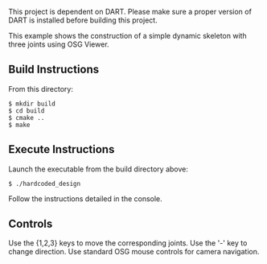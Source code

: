 This project is dependent on DART. Please make sure a proper version of DART is
installed before building this project.

This example shows the construction of a simple dynamic skeleton with three joints using OSG Viewer.

## Build Instructions

From this directory:

    $ mkdir build
    $ cd build
    $ cmake ..
    $ make

## Execute Instructions

Launch the executable from the build directory above:

    $ ./hardcoded_design

Follow the instructions detailed in the console.

## Controls

Use the {1,2,3} keys to move the corresponding joints.
Use the '-' key to change direction.
Use standard OSG mouse controls for camera navigation.
